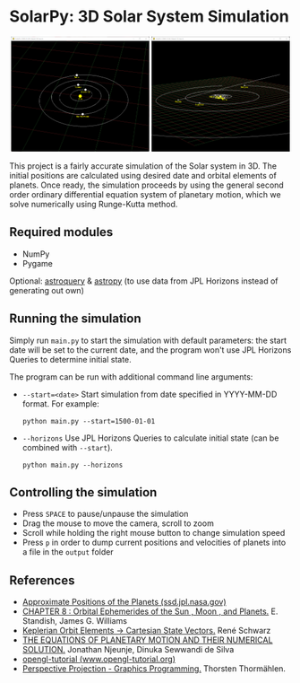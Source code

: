 # SolarPy: 3D Solar System Simulation

<p float="left" align="middle">
  <img src="screenshots/screenshot_1.png" width="49%" />
  <img src="screenshots/screenshot_2.png" width="49%" />
</p>

This project is a fairly accurate simulation of the Solar system in 3D. The initial positions
are calculated using desired date and orbital elements of planets. Once ready, the simulation proceeds
by using the general second order ordinary differential equation system of planetary motion, which we solve
numerically using Runge-Kutta method.

## Required modules

* NumPy
* Pygame

Optional: [astroquery](https://astroquery.readthedocs.io/en/latest/) 
& [astropy](https://www.astropy.org/) (to use data from JPL Horizons instead of generating out own)

## Running the simulation

Simply run `main.py` to start the simulation with default parameters: the 
start date will be set to the current date, and the program won't use 
JPL Horizons Queries to determine initial state.

The program can be run with additional command line arguments:
* `--start=<date>` Start simulation from date specified in YYYY-MM-DD format. For example:
    ```
    python main.py --start=1500-01-01
    ```
* `--horizons` Use JPL Horizons Queries to calculate initial state (can be combined with `--start`).
    ```
    python main.py --horizons
    ```

## Controlling the simulation

* Press `SPACE` to pause/unpause the simulation
* Drag the mouse to move the camera, scroll to zoom
* Scroll while holding the right mouse button to change simulation speed
* Press `p` in order to dump current positions and velocities of planets into a file in the `output` folder

## References

* [Approximate Positions of the Planets (ssd.jpl.nasa.gov)](https://ssd.jpl.nasa.gov/planets/approx_pos.html)
* [CHAPTER 8 : Orbital Ephemerides of the Sun , Moon , and Planets.](http://vadimchazov.narod.ru/text_pdf/XSChap8.pdf)
  E. Standish, James G. Williams
* [Keplerian Orbit Elements → Cartesian State Vectors.](https://downloads.rene-schwarz.com/download/M001-Keplerian_Orbit_Elements_to_Cartesian_State_Vectors.pdf)
  René Schwarz
* [THE EQUATIONS OF PLANETARY MOTION AND THEIR NUMERICAL SOLUTION.](http://www.wiu.edu/cas/mathematics_and_philosophy/graduate/equations-planetary-motion.pdf#section.5)
  Jonathan Njeunje, Dinuka Sewwandi de Silva
* [opengl-tutorial (www.opengl-tutorial.org)](http://www.opengl-tutorial.org/beginners-tutorials/tutorial-3-matrices/)
* [Perspective Projection - Graphics Programming.](https://www.mathematik.uni-marburg.de/~thormae/lectures/graphics1/graphics_6_1_eng_web.html#1)
  Thorsten Thormählen.
